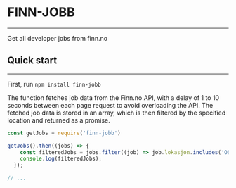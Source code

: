 # FINN-JOBB
---
Get all developer jobs from finn.no
## Quick start
---
First, run `npm install finn-jobb`

The function fetches job data from the Finn.no API, with a delay of 1 to 10 seconds between each page request to avoid overloading the API. The fetched job data is stored in an array, which is then filtered by the specified location and returned as a promise.

```js
const getJobs = require('finn-jobb')

getJobs().then((jobs) => {
    const filteredJobs = jobs.filter((job) => job.lokasjon.includes('OSLO'));
    console.log(filteredJobs);
  });

// ...
```